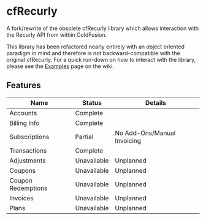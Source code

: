 cfRecurly
=========

A fork/rewrite of the obsolete cfRecurly library which allows interaction with the Recurly API from within ColdFusion. 

This library has been refactored nearly entirely with an object oriented paradigm in mind and therefore is not backward-compatible with the original cfRecurly. For a quick run-down on how to interact with the library, please see the [Examples](https://github.com/jkgohlke/cfRecurly/wiki/Examples) page on the wiki.

Features
--------

Name | Status | Details
---- | ------ | ----------- |
Accounts | Complete | 
Billing Info | Complete |
Subscriptions | Partial | No Add-Ons/Manual Invoicing
Transactions | Complete |
Adjustments | Unavailable | Unplanned
Coupons | Unavailable | Unplanned
Coupon Redemptions | Unavailable | Unplanned
Invoices | Unavailable | Unplanned
Plans | Unavailable | Unplanned
